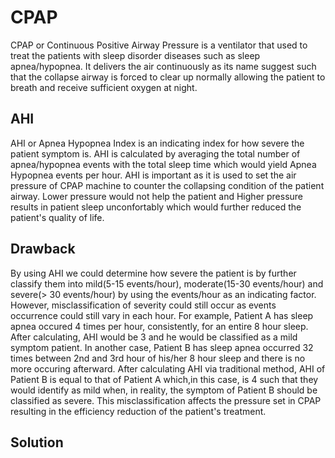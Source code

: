 # CPAP
  CPAP or Continuous Positive Airway Pressure is a ventilator that used to treat the patients with sleep disorder diseases such as sleep apnea/hypopnea. It delivers the air continuously as its name suggest such that the collapse airway is forced to clear up normally allowing the patient to breath and receive sufficient oxygen at night.

## AHI
  AHI or Apnea Hypopnea Index is an indicating index for how severe the patient symptom is. AHI is calculated by averaging the total number of apnea/hypopnea events with the total sleep time which would yield Apnea Hypopnea events per hour. AHI is important as it is used to set the air pressure of CPAP machine to counter the collapsing condition of the patient airway. Lower pressure would not help the patient and Higher pressure results in patient sleep unconfortably which would further reduced the patient's quality of life.

## Drawback
  By using AHI we could determine how severe the patient is by further classify them into mild(5-15 events/hour), moderate(15-30 events/hour) and severe(> 30 events/hour) by using the events/hour as an indicating factor. However, misclassification of severity could still occur as events occurrence could still vary in each hour. For example, Patient A has sleep apnea occured 4 times per hour, consistently, for an entire 8 hour sleep. After calculating, AHI would be 3 and he would be classified as a mild symptom patient. In another case, Patient B has sleep apnea occurred 32 times between 2nd and 3rd hour of his/her 8 hour sleep and there is no more occuring afterward. After calculating AHI via traditional method, AHI of Patient B is equal to that of Patient A which,in this case, is 4 such that they would identify as mild when, in reality, the symptom of Patient B should be classified as severe. This misclassification affects the pressure set in CPAP resulting in the efficiency reduction of the patient's treatment.


## Solution
